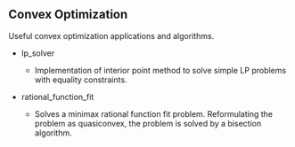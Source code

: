 ## Convex Optimization
Useful convex optimization applications and algorithms.

- lp_solver
	- Implementation of interior point method to solve simple LP problems with equality constraints.

- rational_function_fit
	- Solves a minimax rational function fit problem. Reformulating the problem as quasiconvex, the problem is solved by a bisection algorithm.
